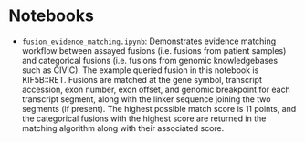 # Notebooks

* `fusion_evidence_matching.ipynb`: Demonstrates evidence matching workflow between assayed fusions (i.e. fusions from patient samples) and categorical fusions (i.e. fusions from genomic knowledgebases such as CIViC). The example queried fusion in this notebook is KIF5B::RET. Fusions are matched at the gene symbol, transcript accession, exon number, exon offset, and genomic breakpoint for each transcript segment, along with the linker sequence joining the two segments (if present). The highest possible match score is 11 points, and the categorical fusions with the highest score are returned in the matching algorithm along with their associated score.
